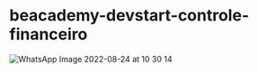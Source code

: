 # beacademy-devstart-controle-financeiro

![WhatsApp Image 2022-08-24 at 10 30 14](https://user-images.githubusercontent.com/53958086/186431800-dd2dca35-59af-4da6-96f2-76e9bc4771c4.jpeg)
